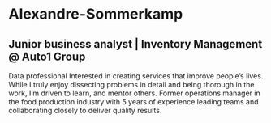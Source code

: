 # Alexandre-Sommerkamp  
## Junior business analyst | Inventory Management @ Auto1 Group
Data professional Interested in creating services that improve people’s lives. While I truly enjoy dissecting problems in detail and being thorough in the work, I’m driven to learn, and mentor others. Former operations manager in the food production industry with 5 years of experience leading teams and collaborating closely to deliver quality results.
